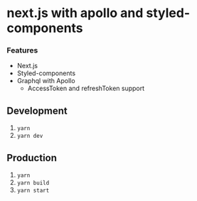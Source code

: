 # next.js with apollo and styled-components

### Features

- Next.js
- Styled-components
- Graphql with Apollo
	- AccessToken and refreshToken support

## Development

1. `yarn`
2. `yarn dev`

## Production

1. `yarn`
2. `yarn build`
3. `yarn start`
